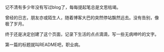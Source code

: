 记不清有多少年没有写过blog了，每每提起笔总是文思枯竭。

曾经的日志，朋友亦或陌生人，随着博客大巴的突然停站飘然远去。没有告别，像极了岁月。

终于还是决定创建了这个页面，记录下生活的点点滴滴，写一些无病呻吟的文字。

第一篇的标题就叫README吧，职业病。


